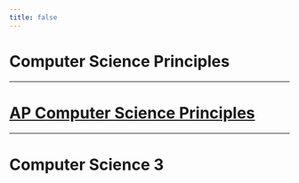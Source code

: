 ```yaml
---
title: false
---
```


# Computer Science Principles
---
# [AP Computer Science Principles](https://sites.google.com/g.risd.org/APCSP-2020-2021)
---
# Computer Science 3
